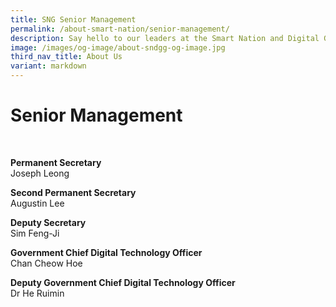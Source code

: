 ```yaml
---
title: SNG Senior Management
permalink: /about-smart-nation/senior-management/
description: Say hello to our leaders at the Smart Nation and Digital Government Group!
image: /images/og-image/about-sndgg-og-image.jpg
third_nav_title: About Us
variant: markdown
---
```

#   Senior Management

<br>

**Permanent Secretary**<br>
Joseph Leong

**Second Permanent Secretary**<br>
Augustin Lee

**Deputy Secretary**<br>
Sim Feng-Ji

**Government Chief Digital Technology Officer**<br>
Chan Cheow Hoe

**Deputy Government Chief Digital Technology Officer**<br>
Dr He Ruimin